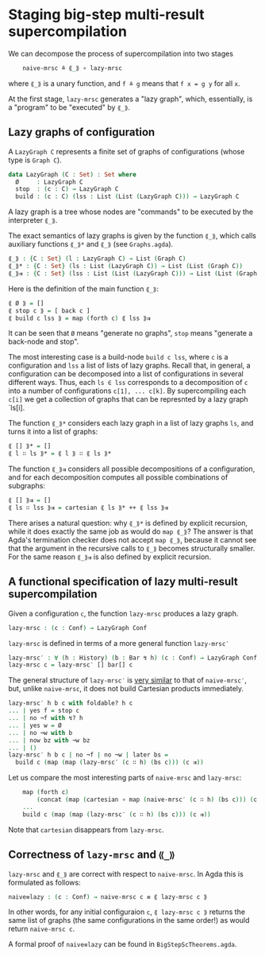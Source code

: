 # Staging big-step multi-result supercompilation

We can decompose the process of supercompilation into two stages

```agda
    naive-mrsc ≗ ⟪_⟫ ∘ lazy-mrsc
```

where `⟪_⟫` is a unary function, and `f ≗ g` means that `f x = g y` for all `x`.

At the first stage, `lazy-mrsc` generates a "lazy graph", which, essentially, is 
a "program" to be "executed" by `⟪_⟫`.

## Lazy graphs of configuration

A `LazyGraph C` represents a finite set of graphs
of configurations (whose type is `Graph C`).

```agda
data LazyGraph (C : Set) : Set where
  Ø     : LazyGraph C
  stop  : (c : C) → LazyGraph C
  build : (c : C) (lss : List (List (LazyGraph C))) → LazyGraph C
```

A lazy graph is a tree whose nodes are "commands" to be executed
by the interpreter `⟪_⟫`.

The exact semantics of lazy graphs is given by the function `⟪_⟫`, which
calls auxiliary functions `⟪_⟫*` and `⟪_⟫`
(see `Graphs.agda`).

```agda
⟪_⟫ : {C : Set} (l : LazyGraph C) → List (Graph C)
⟪_⟫* : {C : Set} (ls : List (LazyGraph C)) → List (List (Graph C))
⟪_⟫⇉ : {C : Set} (lss : List (List (LazyGraph C))) → List (List (Graph C))
```

Here is the definition of the main function `⟪_⟫`:

```agda
⟪ Ø ⟫ = []
⟪ stop c ⟫ = [ back c ]
⟪ build c lss ⟫ = map (forth c) ⟪ lss ⟫⇉
```

It can be seen that `Ø` means "generate no graphs", `stop` means
"generate a back-node and stop".

The most interesting case is a build-node `build c lss`, where `c` is
a configuration and  `lss` a list of lists of lazy graphs.
Recall that, in general, a configuration can be decomposed
into a list of configurations in several different ways.
Thus, each `ls ∈ lss` corresponds to a decomposition of `c` into
a number of configurations `c[1], ... c[k]`. By supercompiling
each `c[i]` we get a collection of graphs that can be represnted
by a lazy graph `ls[i].

The function `⟪_⟫*` considers each lazy graph in a list of lazy graphs `ls`,
and turns it into a list of graphs:

```agda
⟪ [] ⟫* = []
⟪ l ∷ ls ⟫* = ⟪ l ⟫ ∷ ⟪ ls ⟫*
```

The function `⟪_⟫⇉` considers all possible decompositions of
a configuration, and for each decomposition computes all possible
combinations of subgraphs:

```agda
⟪ [] ⟫⇉ = []
⟪ ls ∷ lss ⟫⇉ = cartesian ⟪ ls ⟫* ++ ⟪ lss ⟫⇉

```

There arises a natural question: why `⟪_⟫*` is defined by explicit
recursion, while it does exactly the same job as would do `map ⟪_⟫`?
The answer is that Agda's termination checker does not accept `map ⟪_⟫`,
because it cannot see that the argument in the recursive calls to `⟪_⟫`
becomes structurally smaller. For the same reason `⟪_⟫⇉` is also
defined by explicit recursion.

## A functional specification of lazy multi-result supercompilation

Given a configuration `c`, the function `lazy-mrsc` produces a lazy graph.

```agda
lazy-mrsc : (c : Conf) → LazyGraph Conf
```
`lazy-mrsc` is defined in terms of a more general function `lazy-mrsc′`

```agda
lazy-mrsc′ : ∀ (h : History) (b : Bar ↯ h) (c : Conf) → LazyGraph Conf
lazy-mrsc c = lazy-mrsc′ [] bar[] c
```

The general structure of `lazy-mrsc′` is [very similar](BigStepSc.md)
to that of `naive-mrsc′`, but, unlike `naive-mrsc`, it does not build Cartesian products immediately.

```agda
lazy-mrsc′ h b c with foldable? h c
... | yes f = stop c
... | no ¬f with ↯? h
... | yes w = Ø
... | no ¬w with b
... | now bz with ¬w bz
... | ()
lazy-mrsc′ h b c | no ¬f | no ¬w | later bs =
  build c (map (map (lazy-mrsc′ (c ∷ h) (bs c))) (c ⇉))
```

Let us compare the most interesting parts of `naive-mrsc` and `lazy-mrsc`:

```agda
    map (forth c)
        (concat (map (cartesian ∘ map (naive-mrsc′ (c ∷ h) (bs c))) (c ⇉)))
    ...
    build c (map (map (lazy-mrsc′ (c ∷ h) (bs c))) (c ⇉))
```

Note that `cartesian` disappears from `lazy-mrsc`.

## Correctness of `lazy-mrsc` and `⟪_⟫`

`lazy-mrsc` and `⟪_⟫` are correct with respect to `naive-mrsc`.
In Agda this is formulated as follows:

```agda
naive≡lazy : (c : Conf) → naive-mrsc c ≡ ⟪ lazy-mrsc c ⟫
```

In other words, for any initial configuraion `c`,
`⟪ lazy-mrsc c ⟫` returns the same list of graphs
(the same configurations in the same order!) as
would return `naive-mrsc c`.

A formal proof of `naive≡lazy` can be found in  `BigStepScTheorems.agda`.
